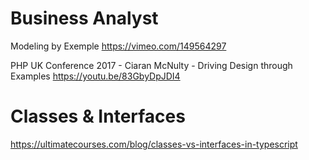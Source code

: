 Business Analyst
===========

Modeling by Exemple
https://vimeo.com/149564297

PHP UK Conference 2017 - Ciaran McNulty - Driving Design through Examples
https://youtu.be/83GbyDpJDI4







Classes & Interfaces
===============
https://ultimatecourses.com/blog/classes-vs-interfaces-in-typescript